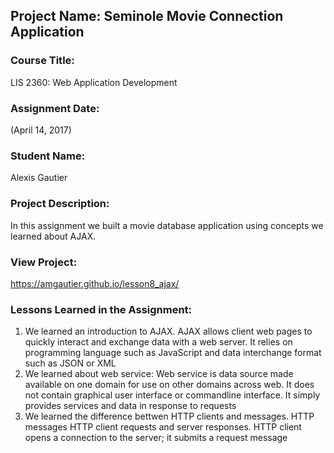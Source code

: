 ## Project Name:  Seminole Movie Connection Application

### Course Title:
LIS 2360:  Web Application Development

### Assignment Date:  
(April 14, 2017)

### Student Name:  
Alexis Gautier

### Project Description:
In this assignment we built a movie database application using concepts we learned about AJAX.

### View Project:
https://amgautier.github.io/lesson8_ajax/

### Lessons Learned in the Assignment:
1. We learned an introduction to AJAX. AJAX allows client web pages to quickly interact and
exchange data with a web server. It relies on programming language such as JavaScript and data interchange format such as JSON or XML
2. We learned about web service: Web service is data source made available on one domain for use on
other domains across web. It does not contain graphical user interface or commandline
interface. It simply provides services and data in response to
requests
3. We learned the difference bettwen HTTP clients and messages. HTTP messages
HTTP client requests and server responses. HTTP client opens a connection to the server; it submits a request message
